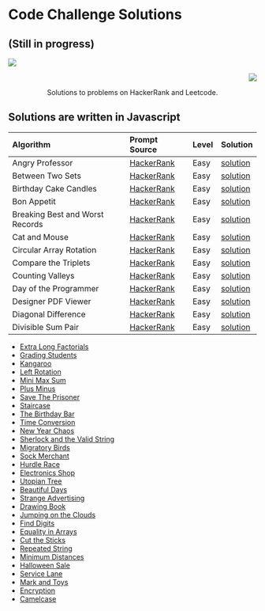 # Code Challenge Solutions

## (Still in progress)

<p align="left">
	<a href="https://www.hackerrank.com"><img src="https://cloud.githubusercontent.com/assets/19765741/25342064/d17a563c-28d8-11e7-83fc-763d4ab4820a.jpg" ></a>
</p>

<p align="right">
    <a href="http://www.leetcode.com"><img
    src="https://cdn-images-1.medium.com/max/1600/1*gBkMCGTAdSk4tu17SCa7RQ.png"></a>
</p>

<p align="center">
    Solutions to problems on HackerRank and Leetcode.
</p>

## Solutions are written in Javascript

| Algorithm | Prompt Source | Level | Solution |
|  :--- | :--- | :--- | :--- |
| Angry Professor | [HackerRank](https://www.hackerrank.com/challenges/angry-professor/problem?h_r=internal-search) | Easy | [solution](https://github.com/stacysn/code_challenges/blob/master/HackerRank-Javascript/angryProfessor.js) |
| Between Two Sets | [HackerRank](https://www.hackerrank.com/challenges/between-two-sets/problem?h_r=internal-search) | Easy | [solution](https://github.com/stacysn/code_challenges/blob/master/HackerRank-Javascript/BetweenTwoSets.js) |
| Birthday Cake Candles | [HackerRank](https://www.hackerrank.com/challenges/birthday-cake-candles/problem?h_r=internal-search) | Easy | [solution](https://github.com/stacysn/code_challenges/blob/master/HackerRank-Javascript/birthday-cake-candles.js) |
| Bon Appetit | [HackerRank](https://www.hackerrank.com/challenges/bon-appetit/problem) | Easy | [solution](https://github.com/stacysn/code_challenges/blob/master/HackerRank-Javascript/bon-appetit.js) |
| Breaking Best and Worst Records | [HackerRank](https://www.hackerrank.com/challenges/breaking-best-and-worst-records/problem?h_r=internal-search) | Easy | [solution](https://github.com/stacysn/code_challenges/blob/master/HackerRank-Javascript/breaking-best-and-worst-records.js) |
| Cat and Mouse | [HackerRank](https://www.hackerrank.com/challenges/cats-and-a-mouse/problem?h_r=internal-search) | Easy | [solution](https://github.com/stacysn/code_challenges/blob/master/HackerRank-Javascript/catAndMouse.js) |
| Circular Array Rotation | [HackerRank](https://www.hackerrank.com/challenges/save-the-prisoner/problem) | Easy | [solution](https://github.com/stacysn/code_challenges/blob/master/HackerRank-Javascript/circularArrayRotation.js) |
| Compare the Triplets | [HackerRank]() | Easy | [solution](https://github.com/stacysn/code_challenges/blob/master/HackerRank-Javascript/compareTheTriplets.js)
| Counting Valleys | [HackerRank]() | Easy | [solution](https://github.com/stacysn/code_challenges/blob/master/HackerRank-Javascript/countingValleys.js) | 
| Day of the Programmer| [HackerRank]() | Easy | [solution](https://github.com/stacysn/code_challenges/blob/master/HackerRank-Javascript/day-of-the-programmer.js) | 
| Designer PDF Viewer | [HackerRank]() | Easy | [solution](https://github.com/stacysn/code_challenges/blob/master/HackerRank-Javascript/designer_PDF_viewer.js) |
| Diagonal Difference | [HackerRank]() | Easy | [solution](https://github.com/stacysn/code_challenges/blob/master/HackerRank-Javascript/diagonalDifference.js) |
| Divisible Sum Pair | [HackerRank](https://www.hackerrank.com/challenges/linkedin-practice-divisible-sum-pairs/problem?h_r=internal-search) | Easy | [solution](https://github.com/stacysn/code_challenges/blob/master/HackerRank-Javascript/DivisibleSumPairs.js) |
- [Extra Long Factorials](https://github.com/stacysn/code_challenges/blob/master/HackerRank-Javascript/extraLongFactorials.js)
- [Grading Students](https://github.com/stacysn/code_challenges/blob/master/HackerRank-Javascript/grading-students.js)
- [Kangaroo](https://github.com/stacysn/code_challenges/blob/master/HackerRank-Javascript/kangaroo.js)
- [Left Rotation](https://github.com/stacysn/code_challenges/blob/master/HackerRank-Javascript/leftRotation.js)
- [Mini Max Sum](https://github.com/stacysn/code_challenges/blob/master/HackerRank-Javascript/mini-max-sum.js)
- [Plus Minus](https://github.com/stacysn/code_challenges/blob/master/HackerRank-Javascript/plus-minus.js)
- [Save The Prisoner](https://github.com/stacysn/code_challenges/blob/master/HackerRank-Javascript/saveThePrisoner.js)
- [Staircase](https://github.com/stacysn/code_challenges/blob/master/HackerRank-Javascript/staircase.js)
- [The Birthday Bar](https://github.com/stacysn/code_challenges/blob/master/HackerRank-Javascript/the-birthday-bar.js)
- [Time Conversion](https://github.com/stacysn/code_challenges/blob/master/HackerRank-Javascript/time-conversion.js)
- [New Year Chaos](https://github.com/stacysn/code_challenges/blob/master/HackerRank-Javascript/newYearChaos.js)
- [Sherlock and the Valid String](https://github.com/stacysn/code_challenges/blob/master/HackerRank-Javascript/sherlockAndTheValidString.js)
- [Migratory Birds](https://github.com/stacysn/code_challenges/blob/master/HackerRank-Javascript/migratory-birds.js)
- [Sock Merchant](https://github.com/stacysn/code_challenges/blob/master/HackerRank-Javascript/sock-merchant.js)
- [Hurdle Race](https://github.com/stacysn/code_challenges/blob/master/HackerRank-Javascript/hurdle-race.js)
- [Electronics Shop](https://github.com/stacysn/code_challenges/blob/master/HackerRank-Javascript/electronics-shop.js)
- [Utopian Tree](https://github.com/stacysn/code_challenges/blob/master/HackerRank-Javascript/utopian-tree.js)
- [Beautiful Days](https://github.com/stacysn/code_challenges/blob/master/HackerRank-Javascript/beautiful-days.js)
- [Strange Advertising](https://github.com/stacysn/code_challenges/blob/master/HackerRank-Javascript/strange-advertising.js)
- [Drawing Book](https://github.com/stacysn/code_challenges/blob/master/HackerRank-Javascript/drawing-book.js)
- [Jumping on the Clouds](https://github.com/stacysn/code_challenges/blob/master/HackerRank-Javascript/jumping-on-clouds.js)
- [Find Digits](https://github.com/stacysn/code_challenges/blob/master/HackerRank-Javascript/find-digits.js)
- [Equality in Arrays](https://github.com/stacysn/code_challenges/blob/master/HackerRank-Javascript/equality-in-arrays.js)
- [Cut the Sticks](https://github.com/stacysn/code_challenges/blob/master/HackerRank-Javascript/cut-the-sticks.js)
- [Repeated String](https://github.com/stacysn/code_challenges/blob/master/HackerRank-Javascript/repeated-string.js)
- [Minimum Distances](https://github.com/stacysn/code_challenges/blob/master/HackerRank-Javascript/minimum-distances.js)
- [Halloween Sale](https://github.com/stacysn/code_challenges/blob/master/HackerRank-Javascript/halloween-sale.js)
- [Service Lane](https://github.com/stacysn/code_challenges/blob/master/HackerRank-Javascript/service-lane.js)
- [Mark and Toys](https://github.com/stacysn/code_challenges/blob/master/HackerRank-Javascript/mark-and-toys.js)
- [Encryption](https://github.com/stacysn/code_challenges/blob/master/HackerRank-Javascript/encryption.js)
- [Camelcase](https://github.com/stacysn/code_challenges/blob/master/HackerRank-Javascript/camelcase.js)


